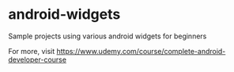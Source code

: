 # android-widgets
Sample projects using various android widgets for beginners

For more, visit https://www.udemy.com/course/complete-android-developer-course

